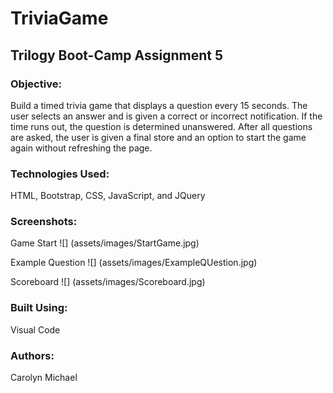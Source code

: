 # TriviaGame

## Trilogy Boot-Camp Assignment 5

### Objective: 
Build a timed trivia game that displays a question every 15 seconds. The user selects an answer and is given a correct or incorrect notification. If the time runs out, the question is determined unanswered. After all questions are asked, the user is given a final store and an option to start the game again without refreshing the page.

### Technologies Used:
HTML, Bootstrap, CSS, JavaScript, and JQuery

### Screenshots:
Game Start
![] (assets/images/StartGame.jpg)

Example Question
![] (assets/images/ExampleQUestion.jpg)

Scoreboard
![] (assets/images/Scoreboard.jpg)

### Built Using:
Visual Code

### Authors:
Carolyn Michael 